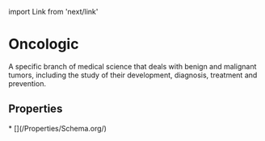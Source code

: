 import Link from 'next/link'

# Oncologic

A specific branch of medical science that deals with benign and malignant tumors, including the study of their development, diagnosis, treatment and prevention.

## Properties

<Grid>
* [](/Properties/Schema.org/)

</Grid>

